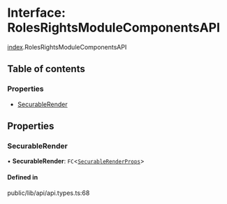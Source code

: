 # Interface: RolesRightsModuleComponentsAPI

[index](../wiki/index).RolesRightsModuleComponentsAPI

## Table of contents

### Properties

- [SecurableRender](../wiki/index.RolesRightsModuleComponentsAPI#securablerender)

## Properties

### SecurableRender

• **SecurableRender**: `FC`<[`SecurableRenderProps`](../wiki/index.%3Cinternal%3E.SecurableRenderProps)\>

#### Defined in

public/lib/api/api.types.ts:68
